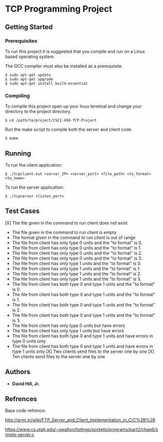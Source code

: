 # TCP Programming Project



## Getting Started



### Prerequisites

To run this project it is suggested that you compile and run on a Linux based operating system.


The GCC compiler must also be installed as a prerequisite.

```
$ sudo apt-get update
$ sudo apt-get upgrade
$ sudo apt-get install build-essential
```

### Compiling

To compile this project open up your linux terminal and change your directory to the project directory.

```
$ cd /path/to/project/CSCI-450-TCP-Project
```

Run the make script to compile both the server and client code.

```
$ make
```

## Running

To run the client application:

```
$ ./tcpclient.out <server_IP> <server_port> <file_path> <to_format> <to_name>
```

To run the server application:

```
$ ./tcpserver <listen_port>
```

## Test Cases

[X] The file given in the command to run client does not exist
* The file given in the command to run client is empty
* The format given in the command to run client is out of range
* The file from client has only type 0 units and the "to format" is 0.
* The file from client has only type 0 units and the "to format" is 1.
* The file from client has only type 0 units and the "to format" is 2.
* The file from client has only type 0 units and the "to format" is 3.
* The file from client has only type 1 units and the "to format" is 0.
* The file from client has only type 1 units and the "to format" is 1.
* The file from client has only type 1 units and the "to format" is 2.
* The file from client has only type 1 units and the "to format" is 3.
* The file from client has both type 0 and type 1 units and the "to format" is 0.
* The file from client has both type 0 and type 1 units and the "to format" is 1.
* The file from client has both type 0 and type 1 units and the "to format" is 2.
* The file from client has both type 0 and type 1 units and the "to format" is 3.
* The file from client has only type 0 units but have errors
* The file from client has only type 1 units but have errors
* The file from client has both type 0 and type 1 units and have errors in type 0 units
only
* The file from client has both type 0 and type 1 units and have errors in type 1 units
only
[X] Two clients send files to the server one by one
[X] Ten clients send files to the server one by one



## Authors

* **David Hill, Jr.** 

## Refrences

Base code refrence:

http://armi.in/wiki/FTP_Server_and_Client_Implementation_in_C/C%2B%2B

https://www.cs.utah.edu/~swalton/listings/sockets/programs/part2/chap6/simple-server.c


